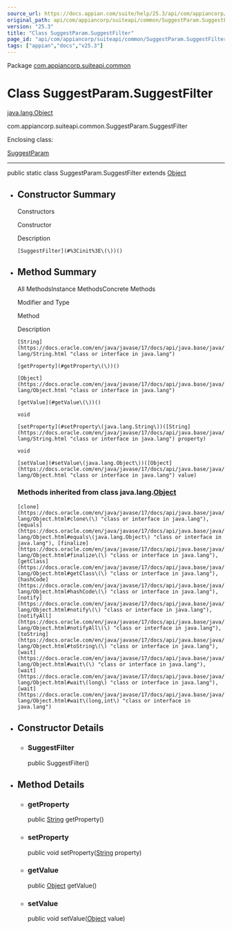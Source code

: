 ```yaml
---
source_url: https://docs.appian.com/suite/help/25.3/api/com/appiancorp/suiteapi/common/SuggestParam.SuggestFilter.html
original_path: api/com/appiancorp/suiteapi/common/SuggestParam.SuggestFilter.html
version: "25.3"
title: "Class SuggestParam.SuggestFilter"
page_id: "api/com/appiancorp/suiteapi/common/SuggestParam.SuggestFilter"
tags: ["appian","docs","v25.3"]
---
```



Package [com.appiancorp.suiteapi.common](package-summary.html)

# Class SuggestParam.SuggestFilter

[java.lang.Object](https://docs.oracle.com/en/java/javase/17/docs/api/java.base/java/lang/Object.html "class or interface in java.lang")

com.appiancorp.suiteapi.common.SuggestParam.SuggestFilter

Enclosing class:

[SuggestParam](SuggestParam.html "class in com.appiancorp.suiteapi.common")

* * *

public static class SuggestParam.SuggestFilter extends [Object](https://docs.oracle.com/en/java/javase/17/docs/api/java.base/java/lang/Object.html "class or interface in java.lang")

-   ## Constructor Summary

    Constructors

    Constructor

    Description

    `[SuggestFilter](#%3Cinit%3E\(\))()`

-   ## Method Summary

    All MethodsInstance MethodsConcrete Methods

    Modifier and Type

    Method

    Description

    `[String](https://docs.oracle.com/en/java/javase/17/docs/api/java.base/java/lang/String.html "class or interface in java.lang")`

    `[getProperty](#getProperty\(\))()`

    `[Object](https://docs.oracle.com/en/java/javase/17/docs/api/java.base/java/lang/Object.html "class or interface in java.lang")`

    `[getValue](#getValue\(\))()`

    `void`

    `[setProperty](#setProperty\(java.lang.String\))([String](https://docs.oracle.com/en/java/javase/17/docs/api/java.base/java/lang/String.html "class or interface in java.lang") property)`

    `void`

    `[setValue](#setValue\(java.lang.Object\))([Object](https://docs.oracle.com/en/java/javase/17/docs/api/java.base/java/lang/Object.html "class or interface in java.lang") value)`

    ### Methods inherited from class java.lang.[Object](https://docs.oracle.com/en/java/javase/17/docs/api/java.base/java/lang/Object.html "class or interface in java.lang")

    `[clone](https://docs.oracle.com/en/java/javase/17/docs/api/java.base/java/lang/Object.html#clone\(\) "class or interface in java.lang"), [equals](https://docs.oracle.com/en/java/javase/17/docs/api/java.base/java/lang/Object.html#equals\(java.lang.Object\) "class or interface in java.lang"), [finalize](https://docs.oracle.com/en/java/javase/17/docs/api/java.base/java/lang/Object.html#finalize\(\) "class or interface in java.lang"), [getClass](https://docs.oracle.com/en/java/javase/17/docs/api/java.base/java/lang/Object.html#getClass\(\) "class or interface in java.lang"), [hashCode](https://docs.oracle.com/en/java/javase/17/docs/api/java.base/java/lang/Object.html#hashCode\(\) "class or interface in java.lang"), [notify](https://docs.oracle.com/en/java/javase/17/docs/api/java.base/java/lang/Object.html#notify\(\) "class or interface in java.lang"), [notifyAll](https://docs.oracle.com/en/java/javase/17/docs/api/java.base/java/lang/Object.html#notifyAll\(\) "class or interface in java.lang"), [toString](https://docs.oracle.com/en/java/javase/17/docs/api/java.base/java/lang/Object.html#toString\(\) "class or interface in java.lang"), [wait](https://docs.oracle.com/en/java/javase/17/docs/api/java.base/java/lang/Object.html#wait\(\) "class or interface in java.lang"), [wait](https://docs.oracle.com/en/java/javase/17/docs/api/java.base/java/lang/Object.html#wait\(long\) "class or interface in java.lang"), [wait](https://docs.oracle.com/en/java/javase/17/docs/api/java.base/java/lang/Object.html#wait\(long,int\) "class or interface in java.lang")`

-   ## Constructor Details

    -   ### SuggestFilter

        public SuggestFilter()

-   ## Method Details

    -   ### getProperty

        public [String](https://docs.oracle.com/en/java/javase/17/docs/api/java.base/java/lang/String.html "class or interface in java.lang") getProperty()

    -   ### setProperty

        public void setProperty([String](https://docs.oracle.com/en/java/javase/17/docs/api/java.base/java/lang/String.html "class or interface in java.lang") property)

    -   ### getValue

        public [Object](https://docs.oracle.com/en/java/javase/17/docs/api/java.base/java/lang/Object.html "class or interface in java.lang") getValue()

    -   ### setValue

        public void setValue([Object](https://docs.oracle.com/en/java/javase/17/docs/api/java.base/java/lang/Object.html "class or interface in java.lang") value)